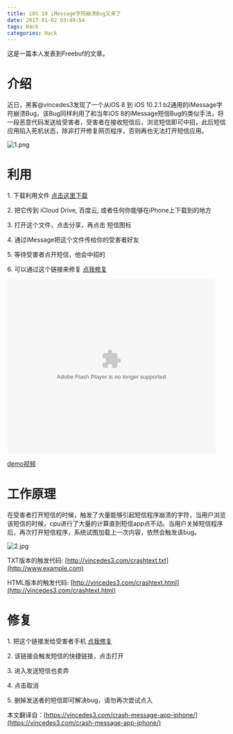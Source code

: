 ```yaml
---
title: iOS 10 iMessage字符崩溃Bug又来了
date: 2017-01-02 03:49:54
tags: Hack
categories: Hack
---
```


这是一篇本人发表到Freebuf的文章。

# 介绍

近日，黑客@vincedes3发现了一个从iOS 8 到 iOS 10.2.1 b2通用的iMessage字符崩溃Bug，该Bug同样利用了和当年iOS 8的iMessage短信Bug的类似手法，将一段恶意代码发送给受害者，受害者在接收短信后，浏览短信即可中招，此后短信应用陷入死机状态，除非打开修复网页程序，否则再也无法打开短信应用。

![1.png](http://image.3001.net/images/20170102/14833282151664.png!small)

# 利用

1\. 下载利用文件 [点击这里下载](http://vincedes3.com/vincedes3.vcf)

2\. 把它传到 iCloud Drive, 百度云, 或者任何你能够在iPhone上下载到的地方

3\. 打开这个文件，点击分享，再点击 短信图标

4\. 通过iMessage把这个文件传给你的受害者好友

5\. 等待受害者点开短信，他会中招的

6\. 可以通过这个链接来修复 [点我修复](http://vincedes3.com/save.html)

<embed src='http://player.youku.com/player.php/sid/XMTg5NTI3ODE2NA==/v.swf' allowFullScreen='true' quality='high' width='480' height='400' align='middle' allowScriptAccess='always' type='application/x-shockwave-flash'></embed>

[demo视频](http://v.youku.com/v_show/id_XMTg5NTI3ODE2NA==.html#paction)

# 工作原理

在受害者打开短信的时候，触发了大量能够引起短信程序崩溃的字符，当用户浏览该短信的时候，cpu进行了大量的计算直到短信app点不动。当用户关掉短信程序后，再次打开短信程序，系统试图加载上一次内容，依然会触发该bug。

![2.jpg](http://image.3001.net/images/20170102/14833289116916.jpg!small)

TXT版本的触发代码: [http://vincedes3.com/crashtext.txt](http://www.example.com)

HTML版本的触发代码: [http://vincedes3.com/crashtext.html](http://vincedes3.com/crashtext.html)

# 修复

1\. 把这个链接发给受害者手机 [点我修复](http://vincedes3.com/save.html)

2\. 该链接会触发短信的快捷链接，点击打开

3\. 进入发送短信也卖弄

4\. 点击取消

5\. 删掉发送者的短信即可解决bug，请勿再次尝试点入

本文翻译自：[https://vincedes3.com/crash-message-app-iphone/](https://vincedes3.com/crash-message-app-iphone/)